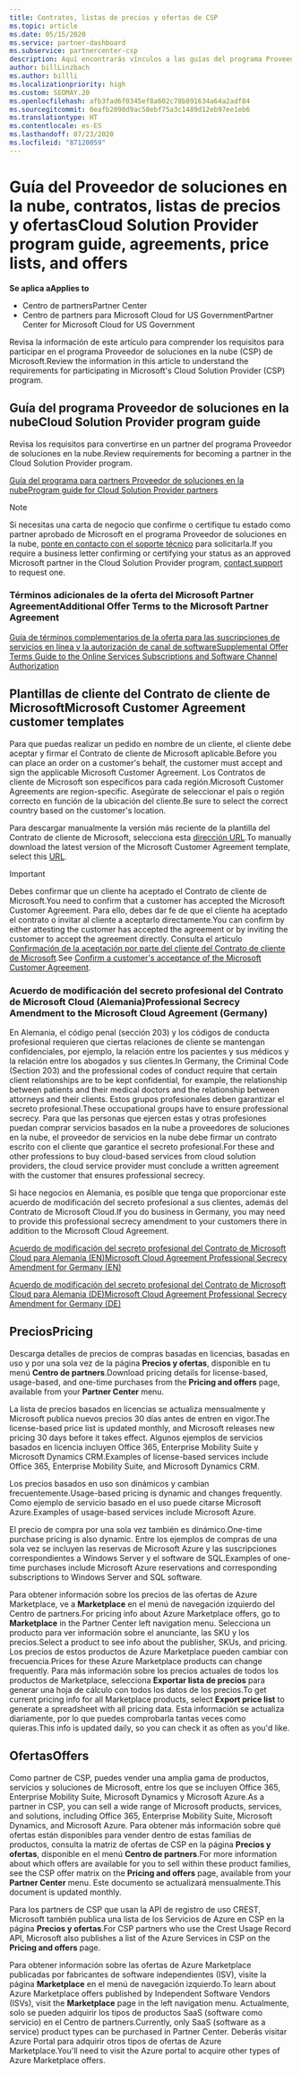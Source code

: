 ```yaml
---
title: Contratos, listas de precios y ofertas de CSP
ms.topic: article
ms.date: 05/15/2020
ms.service: partner-dashboard
ms.subservice: partnercenter-csp
description: Aquí encontrarás vínculos a las guías del programa Proveedor de soluciones en la nube, contratos para partners, contratos para clientes, listas de precios y ofertas.
author: billLinzbach
ms.author: billli
ms.localizationpriority: high
ms.custom: SEOMAY.20
ms.openlocfilehash: afb3fad6f0345ef8a602c78b891634a64a2adf84
ms.sourcegitcommit: 0eafb2098d9ac58ebf75a3c1489d12eb97ee1eb6
ms.translationtype: HT
ms.contentlocale: es-ES
ms.lasthandoff: 07/23/2020
ms.locfileid: "87120059"
---
```

# <a name="cloud-solution-provider-program-guide-agreements-price-lists-and-offers"></a><span data-ttu-id="6ac25-103">Guía del Proveedor de soluciones en la nube, contratos, listas de precios y ofertas</span><span class="sxs-lookup"><span data-stu-id="6ac25-103">Cloud Solution Provider program guide, agreements, price lists, and offers</span></span>

<span data-ttu-id="6ac25-104">**Se aplica a**</span><span class="sxs-lookup"><span data-stu-id="6ac25-104">**Applies to**</span></span>

- <span data-ttu-id="6ac25-105">Centro de partners</span><span class="sxs-lookup"><span data-stu-id="6ac25-105">Partner Center</span></span>
- <span data-ttu-id="6ac25-106">Centro de partners para Microsoft Cloud for US Government</span><span class="sxs-lookup"><span data-stu-id="6ac25-106">Partner Center for Microsoft Cloud for US Government</span></span>


<span data-ttu-id="6ac25-107">Revisa la información de este artículo para comprender los requisitos para participar en el programa Proveedor de soluciones en la nube (CSP) de Microsoft.</span><span class="sxs-lookup"><span data-stu-id="6ac25-107">Review the information in this article to understand the requirements for participating in Microsoft's Cloud Solution Provider (CSP) program.</span></span>

## <a name="cloud-solution-provider-program-guide"></a><span data-ttu-id="6ac25-108">Guía del programa Proveedor de soluciones en la nube</span><span class="sxs-lookup"><span data-stu-id="6ac25-108">Cloud Solution Provider program guide</span></span>

<span data-ttu-id="6ac25-109">Revisa los requisitos para convertirse en un partner del programa Proveedor de soluciones en la nube.</span><span class="sxs-lookup"><span data-stu-id="6ac25-109">Review requirements for becoming a partner in the Cloud Solution Provider program.</span></span>

[<span data-ttu-id="6ac25-110">Guía del programa para partners Proveedor de soluciones en la nube</span><span class="sxs-lookup"><span data-stu-id="6ac25-110">Program guide for Cloud Solution Provider partners</span></span>](https://go.microsoft.com/fwlink/p/?LinkId=617100)

>[!Note]
><span data-ttu-id="6ac25-111">Si necesitas una carta de negocio que confirme o certifique tu estado como partner aprobado de Microsoft en el programa Proveedor de soluciones en la nube, [ponte en contacto con el soporte técnico](https://partner.microsoft.com/pcv/servicerequests/create) para solicitarla.</span><span class="sxs-lookup"><span data-stu-id="6ac25-111">If you require a business letter confirming or certifying your status as an approved Microsoft partner in the Cloud Solution Provider program, [contact support](https://partner.microsoft.com/pcv/servicerequests/create) to request one.</span></span>

### <a name="additional-offer-terms-to-the-microsoft-partner-agreement"></a><span data-ttu-id="6ac25-112">Términos adicionales de la oferta del Microsoft Partner Agreement</span><span class="sxs-lookup"><span data-stu-id="6ac25-112">Additional Offer Terms to the Microsoft Partner Agreement</span></span>

[<span data-ttu-id="6ac25-113">Guía de términos complementarios de la oferta para las suscripciones de servicios en línea y la autorización de canal de software</span><span class="sxs-lookup"><span data-stu-id="6ac25-113">Supplemental Offer Terms Guide to the Online Services Subscriptions and Software Channel Authorization</span></span>](https://query.prod.cms.rt.microsoft.com/cms/api/am/binary/RE3NOo7)

## <a name="microsoft-customer-agreement-customer-templates"></a><span data-ttu-id="6ac25-114">Plantillas de cliente del Contrato de cliente de Microsoft</span><span class="sxs-lookup"><span data-stu-id="6ac25-114">Microsoft Customer Agreement customer templates</span></span>

<span data-ttu-id="6ac25-115">Para que puedas realizar un pedido en nombre de un cliente, el cliente debe aceptar y firmar el Contrato de cliente de Microsoft aplicable.</span><span class="sxs-lookup"><span data-stu-id="6ac25-115">Before you can place an order on a customer's behalf, the customer must accept and sign the applicable Microsoft Customer Agreement.</span></span> <span data-ttu-id="6ac25-116">Los Contratos de cliente de Microsoft son específicos para cada región.</span><span class="sxs-lookup"><span data-stu-id="6ac25-116">Microsoft Customer Agreements are region-specific.</span></span> <span data-ttu-id="6ac25-117">Asegúrate de seleccionar el país o región correcto en función de la ubicación del cliente.</span><span class="sxs-lookup"><span data-stu-id="6ac25-117">Be sure to select the correct country based on the customer's location.</span></span>

<span data-ttu-id="6ac25-118">Para descargar manualmente la versión más reciente de la plantilla del Contrato de cliente de Microsoft, selecciona esta [dirección URL](https://aka.ms/customeragreement).</span><span class="sxs-lookup"><span data-stu-id="6ac25-118">To manually download the latest version of the Microsoft Customer Agreement template, select this [URL](https://aka.ms/customeragreement).</span></span>

>[!IMPORTANT]
><span data-ttu-id="6ac25-119">Debes confirmar que un cliente ha aceptado el Contrato de cliente de Microsoft.</span><span class="sxs-lookup"><span data-stu-id="6ac25-119">You need to confirm that a customer has accepted the Microsoft Customer Agreement.</span></span> <span data-ttu-id="6ac25-120">Para ello, debes dar fe de que el cliente ha aceptado el contrato o invitar al cliente a aceptarlo directamente.</span><span class="sxs-lookup"><span data-stu-id="6ac25-120">You can confirm by either attesting the customer has accepted the agreement or by inviting the customer to accept the agreement directly.</span></span> <span data-ttu-id="6ac25-121">Consulta el artículo [Confirmación de la aceptación por parte del cliente del Contrato de cliente de Microsoft](confirm-customer-agreement.md).</span><span class="sxs-lookup"><span data-stu-id="6ac25-121">See [Confirm a customer's acceptance of the Microsoft Customer Agreement](confirm-customer-agreement.md).</span></span>

### <a name="professional-secrecy-amendment-to-the-microsoft-cloud-agreement-germany"></a><span data-ttu-id="6ac25-122">Acuerdo de modificación del secreto profesional del Contrato de Microsoft Cloud (Alemania)</span><span class="sxs-lookup"><span data-stu-id="6ac25-122">Professional Secrecy Amendment to the Microsoft Cloud Agreement (Germany)</span></span>

<span data-ttu-id="6ac25-123">En Alemania, el código penal (sección 203) y los códigos de conducta profesional requieren que ciertas relaciones de cliente se mantengan confidenciales, por ejemplo, la relación entre los pacientes y sus médicos y la relación entre los abogados y sus clientes.</span><span class="sxs-lookup"><span data-stu-id="6ac25-123">In Germany, the Criminal Code (Section 203) and the professional codes of conduct require that certain client relationships are to be kept confidential, for example, the relationship between patients and their medical doctors and the relationship between attorneys and their clients.</span></span> <span data-ttu-id="6ac25-124">Estos grupos profesionales deben garantizar el secreto profesional.</span><span class="sxs-lookup"><span data-stu-id="6ac25-124">These occupational groups have to ensure professional secrecy.</span></span> <span data-ttu-id="6ac25-125">Para que las personas que ejercen estas y otras profesiones puedan comprar servicios basados en la nube a proveedores de soluciones en la nube, el proveedor de servicios en la nube debe firmar un contrato escrito con el cliente que garantice el secreto profesional.</span><span class="sxs-lookup"><span data-stu-id="6ac25-125">For these and other professions to buy cloud-based services from cloud solution providers, the cloud service provider must conclude a written agreement with the customer that ensures professional secrecy.</span></span>

<span data-ttu-id="6ac25-126">Si hace negocios en Alemania, es posible que tenga que proporcionar este acuerdo de modificación del secreto profesional a sus clientes, además del Contrato de Microsoft Cloud.</span><span class="sxs-lookup"><span data-stu-id="6ac25-126">If you do business in Germany, you may need to provide this professional secrecy amendment to your customers there in addition to the Microsoft Cloud Agreement.</span></span>

[<span data-ttu-id="6ac25-127">Acuerdo de modificación del secreto profesional del Contrato de Microsoft Cloud para Alemania (EN)</span><span class="sxs-lookup"><span data-stu-id="6ac25-127">Microsoft Cloud Agreement Professional Secrecy Amendment for Germany (EN)</span></span>](https://go.microsoft.com/fwlink/?linkid=2030827&clcid=0x409)

[<span data-ttu-id="6ac25-128">Acuerdo de modificación del secreto profesional del Contrato de Microsoft Cloud para Alemania (DE)</span><span class="sxs-lookup"><span data-stu-id="6ac25-128">Microsoft Cloud Agreement Professional Secrecy Amendment for Germany (DE)</span></span>](https://go.microsoft.com/fwlink/?linkid=2030827&clcid=0x407)

## <a name="pricing"></a><span data-ttu-id="6ac25-129">Precios</span><span class="sxs-lookup"><span data-stu-id="6ac25-129">Pricing</span></span>

<span data-ttu-id="6ac25-130">Descarga detalles de precios de compras basadas en licencias, basadas en uso y por una sola vez de la página **Precios y ofertas**, disponible en tu menú **Centro de partners**.</span><span class="sxs-lookup"><span data-stu-id="6ac25-130">Download pricing details for license-based, usage-based, and one-time purchases from the **Pricing and offers** page, available from your **Partner Center** menu.</span></span>

<span data-ttu-id="6ac25-131">La lista de precios basados en licencias se actualiza mensualmente y Microsoft publica nuevos precios 30 días antes de entren en vigor.</span><span class="sxs-lookup"><span data-stu-id="6ac25-131">The license-based price list is updated monthly, and Microsoft releases new pricing 30 days before it takes effect.</span></span> <span data-ttu-id="6ac25-132">Algunos ejemplos de servicios basados en licencia incluyen Office 365, Enterprise Mobility Suite y Microsoft Dynamics CRM.</span><span class="sxs-lookup"><span data-stu-id="6ac25-132">Examples of license-based services include Office 365, Enterprise Mobility Suite, and Microsoft Dynamics CRM.</span></span> 

<span data-ttu-id="6ac25-133">Los precios basados en uso son dinámicos y cambian frecuentemente.</span><span class="sxs-lookup"><span data-stu-id="6ac25-133">Usage-based pricing is dynamic and changes frequently.</span></span> <span data-ttu-id="6ac25-134">Como ejemplo de servicio basado en el uso puede citarse Microsoft Azure.</span><span class="sxs-lookup"><span data-stu-id="6ac25-134">Examples of usage-based services include Microsoft Azure.</span></span>

<span data-ttu-id="6ac25-135">El precio de compra por una sola vez también es dinámico.</span><span class="sxs-lookup"><span data-stu-id="6ac25-135">One-time purchase pricing is also dynamic.</span></span> <span data-ttu-id="6ac25-136">Entre los ejemplos de compras de una sola vez se incluyen las reservas de Microsoft Azure y las suscripciones correspondientes a Windows Server y el software de SQL.</span><span class="sxs-lookup"><span data-stu-id="6ac25-136">Examples of one-time purchases include Microsoft Azure reservations and corresponding subscriptions to Windows Server and SQL software.</span></span>

<span data-ttu-id="6ac25-137">Para obtener información sobre los precios de las ofertas de Azure Marketplace, ve a **Marketplace** en el menú de navegación izquierdo del Centro de partners.</span><span class="sxs-lookup"><span data-stu-id="6ac25-137">For pricing info about Azure Marketplace offers, go to **Marketplace** in the Partner Center left navigation menu.</span></span> <span data-ttu-id="6ac25-138">Selecciona un producto para ver información sobre el anunciante, las SKU y los precios.</span><span class="sxs-lookup"><span data-stu-id="6ac25-138">Select a product to see info about the publisher, SKUs, and pricing.</span></span> <span data-ttu-id="6ac25-139">Los precios de estos productos de Azure Marketplace pueden cambiar con frecuencia.</span><span class="sxs-lookup"><span data-stu-id="6ac25-139">Prices for these Azure Marketplace products can change frequently.</span></span> <span data-ttu-id="6ac25-140">Para más información sobre los precios actuales de todos los productos de Marketplace, selecciona **Exportar lista de precios** para generar una hoja de cálculo con todos los datos de los precios.</span><span class="sxs-lookup"><span data-stu-id="6ac25-140">To get current pricing info for all Marketplace products, select **Export price list** to generate a spreadsheet with all pricing data.</span></span> <span data-ttu-id="6ac25-141">Esta información se actualiza diariamente, por lo que puedes comprobarla tantas veces como quieras.</span><span class="sxs-lookup"><span data-stu-id="6ac25-141">This info is updated daily, so you can check it as often as you'd like.</span></span>

## <a name="offers"></a><span data-ttu-id="6ac25-142">Ofertas</span><span class="sxs-lookup"><span data-stu-id="6ac25-142">Offers</span></span>

<span data-ttu-id="6ac25-143">Como partner de CSP, puedes vender una amplia gama de productos, servicios y soluciones de Microsoft, entre los que se incluyen Office 365, Enterprise Mobility Suite, Microsoft Dynamics y Microsoft Azure.</span><span class="sxs-lookup"><span data-stu-id="6ac25-143">As a partner in CSP, you can sell a wide range of Microsoft products, services, and solutions, including Office 365, Enterprise Mobility Suite, Microsoft Dynamics, and Microsoft Azure.</span></span> <span data-ttu-id="6ac25-144">Para obtener más información sobre qué ofertas están disponibles para vender dentro de estas familias de productos, consulta la matriz de ofertas de CSP en la página **Precios y ofertas**, disponible en el menú **Centro de partners**.</span><span class="sxs-lookup"><span data-stu-id="6ac25-144">For more information about which offers are available for you to sell within these product families, see the CSP offer matrix on the **Pricing and offers** page, available from your **Partner Center** menu.</span></span> <span data-ttu-id="6ac25-145">Este documento se actualizará mensualmente.</span><span class="sxs-lookup"><span data-stu-id="6ac25-145">This document is updated monthly.</span></span>

<span data-ttu-id="6ac25-146">Para los partners de CSP que usan la API de registro de uso CREST, Microsoft también publica una lista de los Servicios de Azure en CSP en la página **Precios y ofertas**.</span><span class="sxs-lookup"><span data-stu-id="6ac25-146">For CSP partners who use the Crest Usage Record API, Microsoft also publishes a list of the Azure Services in CSP on the **Pricing and offers** page.</span></span>

<span data-ttu-id="6ac25-147">Para obtener información sobre las ofertas de Azure Marketplace publicadas por fabricantes de software independientes (ISV), visite la página **Marketplace** en el menú de navegación izquierdo.</span><span class="sxs-lookup"><span data-stu-id="6ac25-147">To learn about Azure Marketplace offers published by Independent Software Vendors  (ISVs), visit the **Marketplace** page in the left navigation menu.</span></span> <span data-ttu-id="6ac25-148">Actualmente, solo se pueden adquirir los tipos de productos SaaS (software como servicio) en el Centro de partners.</span><span class="sxs-lookup"><span data-stu-id="6ac25-148">Currently, only SaaS (software as a service) product types can be purchased in Partner Center.</span></span> <span data-ttu-id="6ac25-149">Deberás visitar Azure Portal para adquirir otros tipos de ofertas de Azure Marketplace.</span><span class="sxs-lookup"><span data-stu-id="6ac25-149">You'll need to visit the Azure portal to acquire other types of Azure Marketplace offers.</span></span>
